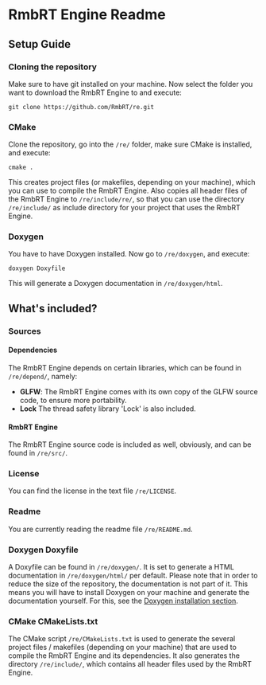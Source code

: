 # RmbRT Engine Readme

## Setup Guide

### Cloning the repository
Make sure to have git installed on your machine. Now select the folder you want to download the RmbRT Engine to and execute:

``
git clone https://github.com/RmbRT/re.git
``

### CMake
Clone the repository, go into the ``/re/`` folder, make sure CMake is installed, and execute:

``
cmake .
``

This creates project files (or makefiles, depending on your machine), which you can use to compile the RmbRT Engine. Also copies all header files of the RmbRT Engine to ``/re/include/re/``, so that you can use the directory ``/re/include/`` as include directory for your project that uses the RmbRT Engine.
### Doxygen
You have to have Doxygen installed. Now go to ``/re/doxygen``, and execute:

``
doxygen Doxyfile
``

This will generate a Doxygen documentation in ``/re/doxygen/html``.

## What's included?
### Sources
#### Dependencies
The RmbRT Engine depends on certain libraries, which can be found in ``/re/depend/``, namely:
* **GLFW**: The RmbRT Engine comes with its own copy of the GLFW source code, to ensure more portability.
* **Lock** The thread safety library 'Lock' is also included.

#### RmbRT Engine
The RmbRT Engine source code is included as well, obviously, and can be found in ``/re/src/``.

### License
You can find the license in the text file ``/re/LICENSE``.

### Readme
You are currently reading the readme file ``/re/README.md``.

### Doxygen Doxyfile
A Doxyfile can be found in ``/re/doxygen/``. It is set to generate a HTML documentation in ``/re/doxygen/html/`` per default. Please note that in order to reduce the size of the repository, the documentation is not part of it. This means you will have to install Doxygen on your machine and generate the documentation yourself. For this, see the [Doxygen installation section](#doxygen).

### CMake CMakeLists.txt
The CMake script ``/re/CMakeLists.txt`` is used to generate the several project files / makefiles (depending on your machine) that are used to compile the RmbRT Engine and its dependencies. It also generates the directory ``/re/include/``, which contains all header files used by the RmbRT Engine.